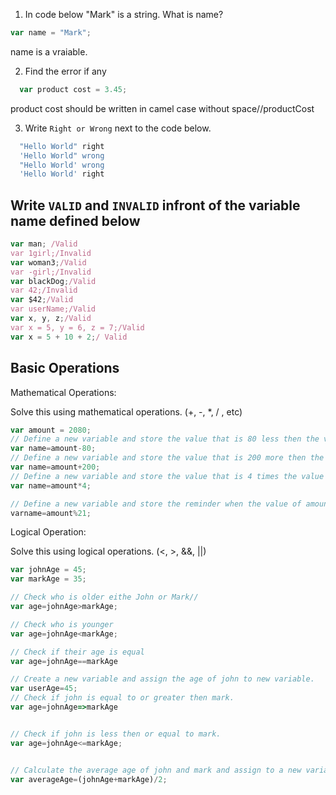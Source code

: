 1. In code below "Mark" is a string.  What is name?
```js
var name = "Mark";
```
name is a vraiable.

2. Find the error if any
```js
  var product cost = 3.45;
```
product cost should be written in camel case without space//productCost


3. Write `Right or Wrong` next to the code below.

```js
  "Hello World" right
  'Hello World" wrong
  "Hello World' wrong
  'Hello World' right
```

## Write `VALID` and `INVALID` infront of the variable name defined below
```js
var man; /Valid
var 1girl;/Invalid
var woman3;/Valid
var -girl;/Invalid
var blackDog;/Valid
var 42;/Invalid
var $42;/Valid
var userName;/Valid
var x, y, z;/Valid
var x = 5, y = 6, z = 7;/Valid
var x = 5 + 10 + 2;/ Valid
```

## Basic Operations

Mathematical Operations:

Solve this using mathematical operations. (+, -, *, / , etc)

```js
var amount = 2080;
// Define a new variable and store the value that is 80 less then the value of amount.
var name=amount-80;
// Define a new variable and store the value that is 200 more then the value of amount.
var name=amount+200;
// Define a new variable and store the value that is 4 times the value of amount.
var name=amount*4;

// Define a new variable and store the reminder when the value of amount is  divided by 21.
varname=amount%21;
```

Logical Operation:

Solve this using logical operations. (<, >, &&, ||)

```js
var johnAge = 45;
var markAge = 35;

// Check who is older eithe John or Mark//
var age=johnAge>markAge;

// Check who is younger
var age=johnAge<markAge;

// Check if their age is equal
var age=johnAge==markAge

// Create a new variable and assign the age of john to new variable.
var userAge=45;
// Check if john is equal to or greater then mark.
var age=johnAge=>markAge


// Check if john is less then or equal to mark.
var age=johnAge<=markAge;


// Calculate the average age of john and mark and assign to a new variable.
var averageAge=(johnAge+markAge)/2;
```

